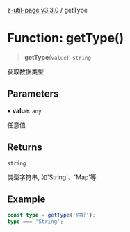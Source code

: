 [z-util-page v3.3.0](../index.md) / getType

# Function: getType()

> **getType**(`value`): `string`

获取数据类型

## Parameters

• **value**: `any`

任意值

## Returns

`string`

类型字符串, 如'String'、'Map'等

## Example

```ts
const type = getType('你好');
type === 'String';
```

